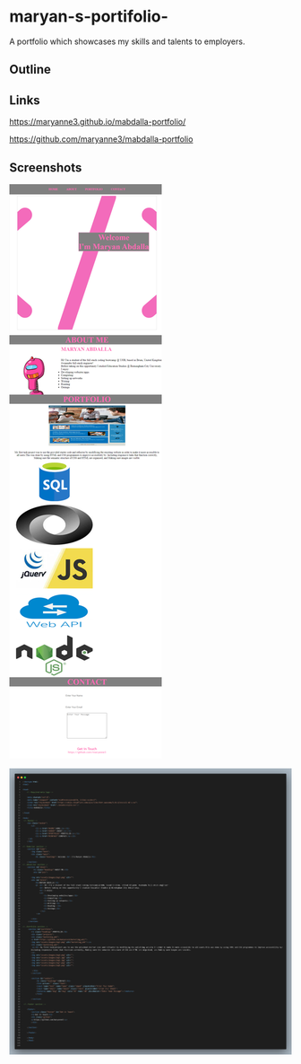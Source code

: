 # maryan-s-portifolio-
A portfolio which showcases my skills and talents to employers. 

## Outline  

## Links
https://maryanne3.github.io/mabdalla-portfolio/

https://github.com/maryanne3/mabdalla-portfolio

## Screenshots 

![](assets/images/127.0.0.1_5500_index.html%20(1).png)

![](assets/images/HTML%20snapshot.png)
